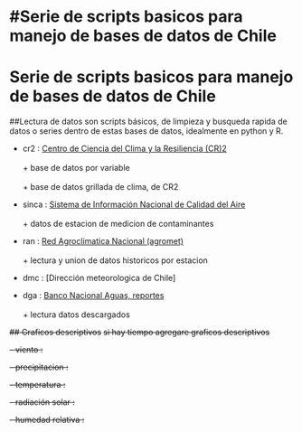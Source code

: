 
#Serie de scripts basicos para manejo de bases de datos de Chile
=======
# Serie de scripts basicos para manejo de bases de datos de Chile



##Lectura de datos
son scripts básicos, de limpieza y busqueda rapida de datos o series dentro de
estas bases de datos, idealmente en python y R.<br/>


* cr2     : [Centro de Ciencia del Clima y la Resiliencia (CR)2](http://www.cr2.cl)<br/>
           <br>+ base de datos por variable<br/>
           <br>+ base de datos grillada de clima, de CR2<br/>

* sinca   : [Sistema de Información Nacional de Calidad del Aire](https://sinca.mma.gob.cl/)<br/>
           <br>+ datos de estacion de medicion de contaminantes<br/>

* ran     : [Red Agroclimatica Nacional (agromet)](http://www.agromet.cl)<br/>
           <br>+ lectura y union de datos historicos por estacion<br/>

* dmc     : [Dirección meteorologica de Chile]<br/>

* dga     : [Banco Nacional Aguas, reportes](http://snia.dga.cl/BNAConsultas/reportes)<br/>
           <br>+ lectura datos descargados<br/>


~~## Graficos descriptivos~~
~~si hay tiempo agregare graficos descriptivos~~

~~- viento            :~~

~~- precipitacion     :~~

~~- temperatura       :~~

~~- radiación solar   :~~

~~- humedad relativa  :~~
